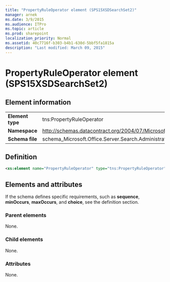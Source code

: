 ```yaml
---
title: "PropertyRuleOperator element (SPS15XSDSearchSet2)"
manager: arnek
ms.date: 3/9/2015
ms.audience: ITPro
ms.topic: article
ms.prod: sharepoint
localization_priority: Normal
ms.assetid: 40c7716f-b303-b4b1-630d-5bbf5fa1815a
description: "Last modified: March 09, 2015"
---
```


# PropertyRuleOperator element (SPS15XSDSearchSet2)

 
  
## Element information

|||
|:-----|:-----|
|**Element type** <br/> |tns:PropertyRuleOperator  <br/> |
|**Namespace** <br/> |http://schemas.datacontract.org/2004/07/Microsoft.Office.Server.Search.Administration  <br/> |
|**Schema file** <br/> |schema_Microsoft.Office.Server.Search.Administration.xsd  <br/> |
   
## Definition

```XML
<xs:element name="PropertyRuleOperator" type="tns:PropertyRuleOperator"></xs:element>

```

## Elements and attributes

If the schema defines specific requirements, such as **sequence**, **minOccurs**, **maxOccurs**, and **choice**, see the definition section. 
  
### Parent elements

None.
  
### Child elements

None.
  
### Attributes

None.
  

